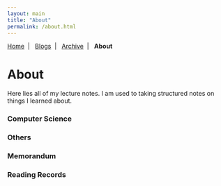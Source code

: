 ```yaml
---
layout: main
title: "About"
permalink: /about.html
---
```


<p class="navigation-bar">
  <a href="/index.html">Home</a>&nbsp;&nbsp;|&nbsp;&nbsp;
  <a href="/blogs.html">Blogs</a>&nbsp;&nbsp;|&nbsp;&nbsp;
  <a href="/archive.html">Archive</a>&nbsp;&nbsp;|&nbsp;&nbsp;
  <b>About</b>
</p>

# About

Here lies all of my lecture notes. I am used to taking structured notes on things I learned about.

### Computer Science

### Others

### Memorandum

### Reading Records
